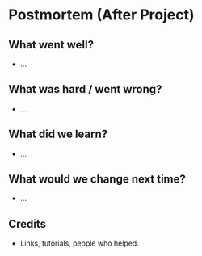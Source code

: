 # Postmortem (After Project)

## What went well?
- …

## What was hard / went wrong?
- …

## What did we learn?
- …

## What would we change next time?
- …

## Credits
- Links, tutorials, people who helped.
